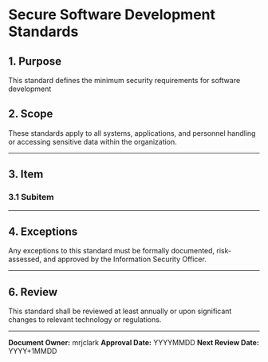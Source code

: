 
# Secure Software Development Standards

## 1. Purpose

This standard defines the minimum security requirements for software development

## 2. Scope

These standards apply to all systems, applications, and personnel handling or accessing sensitive data within the organization.

---

## 3. Item

### 3.1 Subitem

---

## 4. Exceptions

Any exceptions to this standard must be formally documented, risk-assessed, and approved by the Information Security Officer.

---

## 6. Review

This standard shall be reviewed at least annually or upon significant changes to relevant technology or regulations.

---

**Document Owner:**  mrjclark
**Approval Date:** YYYYMMDD 
**Next Review Date:**  YYYY+1MMDD
